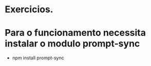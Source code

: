 # Exercicios.

# Para o funcionamento necessita instalar o modulo prompt-sync
- npm install prompt-sync
